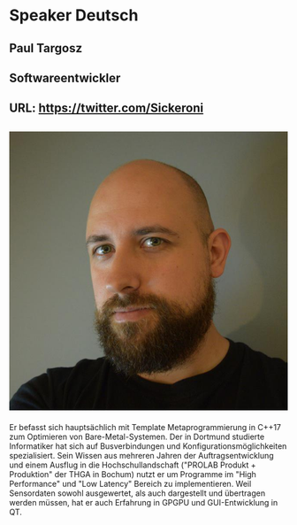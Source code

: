 # Speaker Deutsch
Paul Targosz
-
Softwareentwickler
-
URL: https://twitter.com/Sickeroni
-
![Photo](photo.jpg)
-
Er befasst sich hauptsächlich mit Template Metaprogrammierung in C++17 zum Optimieren von Bare-Metal-Systemen. Der in Dortmund studierte Informatiker hat sich auf Busverbindungen und Konfigurationsmöglichkeiten spezialisiert. 
Sein Wissen aus mehreren Jahren der Auftragsentwicklung und einem Ausflug in die Hochschullandschaft ("PROLAB Produkt + Produktion" der THGA in Bochum) nutzt er um Programme im "High Performance" und "Low Latency" Bereich zu implementieren. Weil Sensordaten sowohl ausgewertet, als auch dargestellt und übertragen werden müssen, hat er auch Erfahrung in GPGPU und GUI-Entwicklung in QT.
